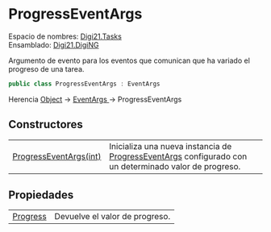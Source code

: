 # ProgressEventArgs

Espacio de nombres: [Digi21.Tasks](../)  
Ensamblado: [Digi21.DigiNG](../../)

Argumento de evento para los eventos que comunican que ha variado el progreso de una tarea.

```csharp
public class ProgressEventArgs : EventArgs
```

Herencia [Object](https://docs.microsoft.com/en-us/dotnet/api/system.object?view=net-5.0) → [EventArgs ](https://docs.microsoft.com/en-us/dotnet/api/system.eventargs?view=net-5.0)→ ProgressEventArgs

## Constructores

|  |  |
| :--- | :--- |
| [ProgressEventArgs\(int\)](constructores.md) | Inicializa una nueva instancia de [ProgressEventArgs](./) configurado con un determinado valor de progreso. |

## Propiedades

|  |  |
| :--- | :--- |
| [Progress](propiedades/progress.md) | Devuelve el valor de progreso. |

